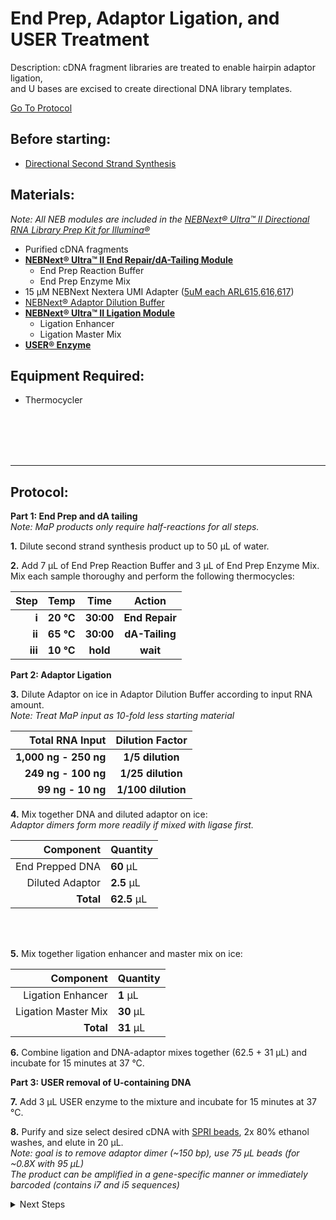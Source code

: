 End Prep, Adaptor Ligation, and USER Treatment
================================================================================
Description: cDNA fragment libraries are treated to enable hairpin adaptor ligation,<br/>and U bases are excised to create directional DNA library templates.

[Go To Protocol](#protocol)

Before starting:
--------------------------------------------------------------------------------
* [Directional Second Strand Synthesis](./Directional-Second-Strand-Synthesis.md)

Materials:
--------------------------------------------------------------------------------
  _Note: All NEB modules are included in the [NEBNext® Ultra™ II Directional RNA Library Prep Kit for Illumina®](https://www.neb.com/products/e7760-nebnext-ultra-ii-directional-rna-library-prep-kit-for-illumina#Product%20Information)_
  * Purified cDNA fragments
  * **[NEBNext® Ultra™ II End Repair/dA-Tailing Module](https://www.neb.com/products/e7546-nebnext-ultra-ii-end-repair-da-tailing-module#Protocols,%20Manuals%20&%20Usage)**
    * End Prep Reaction Buffer
    * End Prep Enzyme Mix
  * 15 µM NEBNext Nextera UMI Adapter ([5uM each ARL615,616,617](../../ARL-primers.csv))
  * [NEBNext® Adaptor Dilution Buffer](https://www.neb.com/products/b1430-nebnext-adaptor-dilution-buffer#Product%20Information)
  * **[NEBNext® Ultra™ II Ligation Module](https://www.neb.com/products/e7595-nebnext-ultra-ii-ligation-module#Protocols,%20Manuals%20&%20Usage)**
    * Ligation Enhancer
    * Ligation Master Mix
  * **[USER® Enzyme](https://www.neb.com/products/m5505-user-enzyme#Product%20Information)**
    
Equipment Required:
--------------------------------------------------------------------------------
  * Thermocycler

<br/><br/><br/><br/>
___
Protocol:
--------------------------------------------------------------------------------

**Part 1: End Prep and dA tailing**<br/>_Note: MaP products only require half-reactions for all steps._

**1.** Dilute second strand synthesis product up to 50 µL of water.

**2.** Add 7 µL of End Prep Reaction Buffer and 3 µL of End Prep Enzyme Mix.<br/>Mix each sample thoroughy and perform the following thermocycles:<br/>

  | Step | Temp | Time | Action |
  | ---------: | :--------: | :---------: |:---------: |
  | **i** | **20 °C** | **30:00** | **End Repair** |
  | **ii** | **65 °C** | **30:00** | **dA-Tailing** |
  | **iii** | **10 °C** | **hold** | **wait** |
  
**Part 2: Adaptor Ligation**
  
**3.** Dilute Adaptor on ice in Adaptor Dilution Buffer according to input RNA amount.<br/>_Note: Treat MaP input as 10-fold less starting material_<br/>

  | Total RNA Input | Dilution Factor |
  | ---------: | :--------: |
  | **1,000 ng - 250 ng** | **1/5 dilution** |
  | **249 ng - 100 ng** | **1/25 dilution** |
  | **99 ng - 10 ng** | **1/100 dilution** |


**4.** Mix together DNA and diluted adaptor on ice:<br/>_Adaptor dimers form more readily if mixed with ligase first._

  | Component | Quantity | 
  | ---------: | :---------- |
  | End Prepped DNA | **60**  µL | 
  | Diluted Adaptor | **2.5**  µL |
  | **Total** | **62.5** µL |  
  
<br/><br/> 

**5.** Mix together ligation enhancer and master mix on ice:

  | Component | Quantity | 
  | ---------: | :---------- |
  | Ligation Enhancer | **1**  µL |
  | Ligation Master Mix | **30**  µL |
  | **Total** | **31** µL |
  
**6.** Combine ligation and DNA-adaptor mixes together (62.5 + 31 µL) and incubate for 15 minutes at 37 °C. 

**Part 3: USER removal of U-containing DNA**

**7.** Add 3 µL USER enzyme to the mixture and incubate for 15 minutes at 37 °C.

**8.** Purify and size select desired cDNA with [SPRI beads](../SPRI-beads.md), 2x 80% ethanol washes, and elute in 20 µL.<br/>
_Note: goal is to remove adaptor dimer (~150 bp), use 75 µL beads (for ~0.8X with 95 µL)_<br/>
_The product can be amplified in a gene-specific manner or immediately barcoded (contains i7 and i5 sequences)_

<!-- The text below creates dropdown lists for links to next steps or hyperlinks -->

<details>
  <summary>Next Steps</summary>

</p> <a href="./Final-Library-Amplification.md">
Final library generation </a>

</details>
